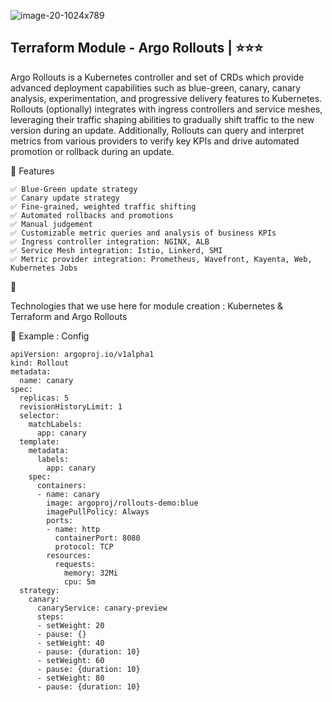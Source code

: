 ![image-20-1024x789](https://github.com/user-attachments/assets/efe391a2-6840-44b8-b87b-c9deba242e73)

 
## Terraform Module - Argo Rollouts | ⭐⭐⭐ 
Argo Rollouts is a Kubernetes controller and set of CRDs which provide advanced deployment capabilities such as blue-green, canary, canary analysis, experimentation, and progressive delivery features to Kubernetes.
Rollouts (optionally) integrates with ingress controllers and service meshes, leveraging their traffic shaping abilities to gradually shift traffic to the new version during an update. Additionally, Rollouts can query and interpret metrics from various providers to verify key KPIs and drive automated promotion or rollback during an update.

🎯 Features
```
✅ Blue-Green update strategy
✅ Canary update strategy
✅ Fine-grained, weighted traffic shifting
✅ Automated rollbacks and promotions
✅ Manual judgement
✅ Customizable metric queries and analysis of business KPIs
✅ Ingress controller integration: NGINX, ALB
✅ Service Mesh integration: Istio, Linkerd, SMI
✅ Metric provider integration: Prometheus, Wavefront, Kayenta, Web, Kubernetes Jobs
```

🚀 

Technologies that we use here for module creation : Kubernetes & Terraform and Argo Rollouts


🔨 Example : Config

```
apiVersion: argoproj.io/v1alpha1
kind: Rollout
metadata:
  name: canary
spec:
  replicas: 5
  revisionHistoryLimit: 1
  selector:
    matchLabels:
      app: canary
  template:
    metadata:
      labels:
        app: canary
    spec:
      containers:
      - name: canary
        image: argoproj/rollouts-demo:blue
        imagePullPolicy: Always
        ports:
        - name: http
          containerPort: 8080
          protocol: TCP
        resources:
          requests:
            memory: 32Mi
            cpu: 5m
  strategy:
    canary:
      canaryService: canary-preview
      steps:
      - setWeight: 20
      - pause: {}
      - setWeight: 40
      - pause: {duration: 10}
      - setWeight: 60
      - pause: {duration: 10}
      - setWeight: 80
      - pause: {duration: 10}
```
